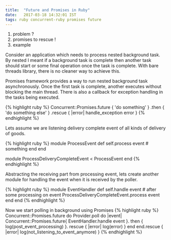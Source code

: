 ```yaml
---
title:  "Future and Promises in Ruby"
date:   2017-03-18 14:32:01 IST
tags: ruby concurrent-ruby promises future
---
```


1. problem ?
2. promises to rescue !
3. example

Consider an application which needs to process nested background task. By nested
I meant if a background task is complete then another task should start
or some final operation once the task is complete. With bare threads library, there is no cleaner way to achieve this.

Promises framework provides a way to run nested background task asynchronously. Once the first task is complete, another executes
without blocking the main thread. There is also a callback for exception handling in the tasks being executed.

{% highlight ruby %}
Concurrent::Promises.future { 'do something' }
.then { 'do something else' }
.rescue { |error| handle_exception error }
{% endhighlight %}

Lets assume we are listening delivery complete event of all kinds of delivery of
goods.

{% highlight ruby %}
module ProcessEvent
    def self.process event
        # something
    end
end

module ProcessDeliveryCompleteEvent < ProcessEvent
end
{% endhighlight %}

Abstracting the receiving part from processing event, lets create another module
for handling the event when it is received by the poller.

{% highlight ruby %}
module EventHandler
    def self.handle event
        # after some processing on event
        ProcessDeliveryCompleteEvent.process event
    end
end
{% endhighlight %}

Now we start polling in background using Promises
{% highlight ruby %}
Concurrent::Promises.future do
    Provider.poll do |event|
        Concurrent::Promises.future{ EventHandler.handle event }.
        then { log(post_event_processing) }.
        rescue { |error| log(error) }
    end
end.rescue { |error| log(not_listening_to_event_anymore) }
{% endhighlight %}
